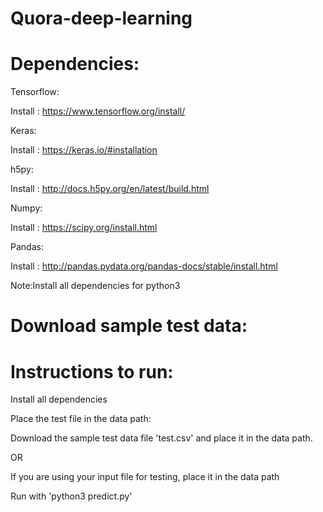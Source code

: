 # Quora-deep-learning

# Dependencies:

Tensorflow:

Install : https://www.tensorflow.org/install/

Keras:

Install : https://keras.io/#installation

h5py:

Install : http://docs.h5py.org/en/latest/build.html

Numpy:

Install : https://scipy.org/install.html

Pandas:

Install : http://pandas.pydata.org/pandas-docs/stable/install.html

Note:Install all dependencies for python3

# Download sample test data:



# Instructions to run:

Install all dependencies

Place the test file in the data path:

Download the sample test data file 'test.csv' and place it in the data path.

OR

If you are using your input file for testing, place it in the data path

Run with 'python3 predict.py'
